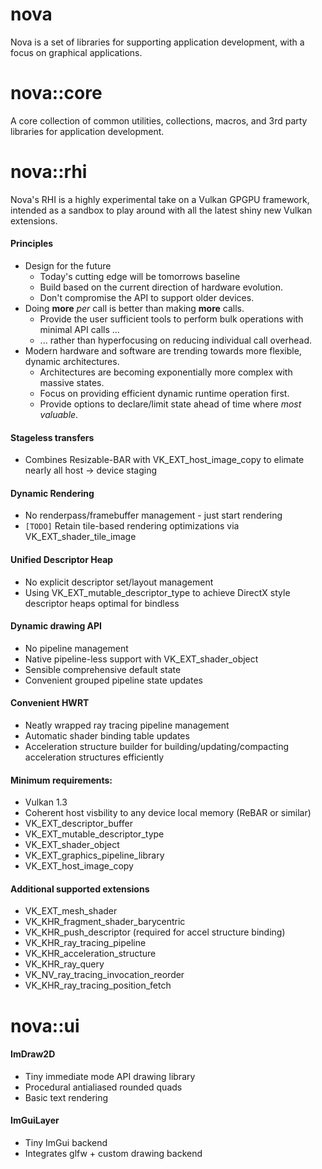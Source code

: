 # nova

Nova is a set of libraries for supporting application development, with a focus on graphical applications.

# nova::core

A core collection of common utilities, collections, macros, and 3rd party libraries for application development.

# nova::rhi

Nova's RHI is a highly experimental take on a Vulkan GPGPU framework, intended as a sandbox to play around with all the latest shiny new Vulkan extensions.

#### Principles
- Design for the future
  - Today's cutting edge will be tomorrows baseline
  - Build based on the current direction of hardware evolution.
  - Don't compromise the API to support older devices.
- Doing **more** *per* call is better than making **more** calls.
  - Provide the user sufficient tools to perform bulk operations with minimal API calls ...
  - ... rather than hyperfocusing on reducing individual call overhead.
- Modern hardware and software are trending towards more flexible, dynamic architectures.
  - Architectures are becoming exponentially more complex with massive states.
  - Focus on providing efficient dynamic runtime operation first.
  - Provide options to declare/limit state ahead of time where *most valuable*.

#### Stageless transfers
- Combines Resizable-BAR with VK_EXT_host_image_copy to elimate nearly all host -> device staging

#### Dynamic Rendering
- No renderpass/framebuffer management - just start rendering
- `[TODO]` Retain tile-based rendering optimizations via VK_EXT_shader_tile_image

#### Unified Descriptor Heap
- No explicit descriptor set/layout management
- Using VK_EXT_mutable_descriptor_type to achieve DirectX style descriptor heaps optimal for bindless

#### Dynamic drawing API
- No pipeline management
- Native pipeline-less support with VK_EXT_shader_object
- Sensible comprehensive default state
- Convenient grouped pipeline state updates

#### Convenient HWRT
- Neatly wrapped ray tracing pipeline management
- Automatic shader binding table updates
- Acceleration structure builder for building/updating/compacting acceleration structures efficiently

#### Minimum requirements:
- Vulkan 1.3
- Coherent host visbility to any device local memory (ReBAR or similar)
- VK_EXT_descriptor_buffer
- VK_EXT_mutable_descriptor_type
- VK_EXT_shader_object
- VK_EXT_graphics_pipeline_library
- VK_EXT_host_image_copy

#### Additional supported extensions
- VK_EXT_mesh_shader
- VK_KHR_fragment_shader_barycentric
- VK_KHR_push_descriptor (required for accel structure binding)
- VK_KHR_ray_tracing_pipeline
- VK_KHR_acceleration_structure
- VK_KHR_ray_query
- VK_NV_ray_tracing_invocation_reorder
- VK_KHR_ray_tracing_position_fetch

# nova::ui

#### ImDraw2D
- Tiny immediate mode API drawing library
- Procedural antialiased rounded quads
- Basic text rendering

#### ImGuiLayer
- Tiny ImGui backend
- Integrates glfw + custom drawing backend
